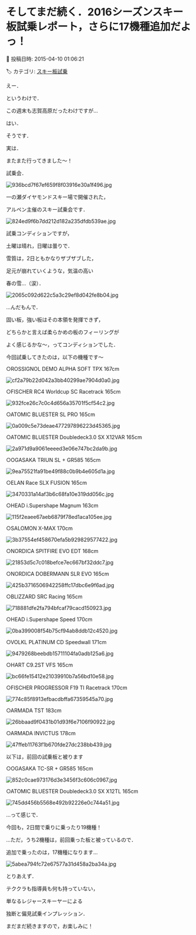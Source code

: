 # そしてまだ続く．2016シーズンスキー板試乗レポート，さらに17機種追加だよっ！

📅 投稿日時: 2015-04-10 01:06:21

🏷️ カテゴリ: [スキー板試乗](c0bd8048615710cee890e403a36cc9a2b.md)

えー．


というわけで．


この週末も志賀高原だったわけですが…





はい．


そうです．


実は．


またまた行ってきました～！


試乗会．




![936bcd7f67ef659f8f03916e30a1f496.jpg](images/936bcd7f67ef659f8f03916e30a1f496.jpg)




一の瀬ダイヤモンドスキー場で開催された，


アルペン主催のスキー試乗会です．




![824ed9f6b7dd212d182a235dfdb539ae.jpg](images/824ed9f6b7dd212d182a235dfdb539ae.jpg)







試乗コンディションですが，


土曜は晴れ，日曜は曇りで．


雪質は，2日ともかなりザブザブした，


足元が崩れていくような，気温の高い


春の雪…（涙）．




![2065c092d622c5a3c29ef8d042fe8b04.jpg](images/2065c092d622c5a3c29ef8d042fe8b04.jpg)




…んだもんで．


固い板，強い板はその本領を発揮できず，


どちらかと言えば柔らかめの板のフィーリングが


よく感じるかな～，ってコンディションでした．





今回試乗してきたのは，以下の機種です～





○ROSSIGNOL DEMO ALPHA SOFT TPX 167cm




![cf2a79b22d042a3bb40299ae7904d0a0.jpg](images/cf2a79b22d042a3bb40299ae7904d0a0.jpg)







○FISCHER RC4 Worldcup SC Racetrack 165cm




![932fce26c7c0c4d656a35701f5cf54c2.jpg](images/932fce26c7c0c4d656a35701f5cf54c2.jpg)







○ATOMIC BLUESTER SL PRO 165cm




![0a009c5e73deae477297896223d45365.jpg](images/0a009c5e73deae477297896223d45365.jpg)







○ATOMIC BLUESTER Doubledeck3.0 SX X12VAR 165cm




![2a971d9a9061eeeed3e06e747bc2da9b.jpg](images/2a971d9a9061eeeed3e06e747bc2da9b.jpg)







○OGASAKA TRIUN SL + GR585 165cm




![9ea75521fa91be49f88c0b9b4e605d1a.jpg](images/9ea75521fa91be49f88c0b9b4e605d1a.jpg)







○ELAN Race SLX FUSION 165cm




![3470331a14af3b6c68fa10e319dd056c.jpg](images/3470331a14af3b6c68fa10e319dd056c.jpg)







○HEAD i.Supershape Magnum 163cm




![115f2eaee67aeb6879f78ed1aca105ee.jpg](images/115f2eaee67aeb6879f78ed1aca105ee.jpg)







○SALOMON X-MAX 170cm




![3b37554ef458670efa5b929829577422.jpg](images/3b37554ef458670efa5b929829577422.jpg)







○NORDICA SPITFIRE EVO EDT 168cm




![21853d5c7c018befce7ec667bf32ddc7.jpg](images/21853d5c7c018befce7ec667bf32ddc7.jpg)







○NORDICA DOBERMANN SLR EVO 165cm




![425b3716506942258ffc17dbc6e9f6ad.jpg](images/425b3716506942258ffc17dbc6e9f6ad.jpg)







○BLIZZARD SRC Racing 165cm




![718881dfe2fa794bfcaf79cacd150923.jpg](images/718881dfe2fa794bfcaf79cacd150923.jpg)







○HEAD i.Supershape Speed 170cm




![0ba399008f54b75cf94ab8ddb12c4520.jpg](images/0ba399008f54b75cf94ab8ddb12c4520.jpg)







○VOLKL PLATINUM CD Speedwall 171cm




![9479268beebdb15711104fa0adb125a6.jpg](images/9479268beebdb15711104fa0adb125a6.jpg)







○HART C9.2ST VFS 165cm




![bc66fe15412e21039910b7a56bd10e58.jpg](images/bc66fe15412e21039910b7a56bd10e58.jpg)







○FISCHER PROGRESSOR F19 TI Racetrack 170cm




![774c85f8913efbacdbffa67359545a70.jpg](images/774c85f8913efbacdbffa67359545a70.jpg)







○ARMADA TST 183cm




![26bbaad9f0431b01d93f6e7106f90922.jpg](images/26bbaad9f0431b01d93f6e7106f90922.jpg)







○ARMADA INVICTUS 178cm




![47ffeb11763f1b670fde27dc238bb439.jpg](images/47ffeb11763f1b670fde27dc238bb439.jpg)







以下は，前回の試乗板と被ります


○OGASAKA TC-SR + GR585 165cm




![852c0cae973176d3e3456f3c606c0967.jpg](images/852c0cae973176d3e3456f3c606c0967.jpg)







○ATOMIC BLUESTER Doubledeck3.0 SX X12TL 165cm




![745dd456b5568e492b92226e0c744a51.jpg](images/745dd456b5568e492b92226e0c744a51.jpg)







…って感じで．


今回も，2日間で乗りに乗ったり19機種！


…ただ，うち2機種は，前回乗った板と被っているので．


追加で乗ったのは，17機種になります…




![5abea794fc72e67577a31d458a2ba34a.jpg](images/5abea794fc72e67577a31d458a2ba34a.jpg)







とりあえず．


テククラも指導員も何も持っていない，


単なるレジャースキーヤーによる


独断と偏見試乗インプレッション．


まだまだ続きますので，お楽しみに！
